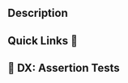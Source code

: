 <!-- 🚧 IMPORTANT: PLEASE READ 🚧 -->
<!-- Thank you for submitting this docs PR! 🤙 -->
<!-- You'll need to complete the two sections below (Description and Quick Links) but please also select `Enable auto-merge` after opening your PR 🙏 -->
<!-- Any merged docs PR will be picked up by our CI/CD pipeline and — if there are no merge conflicts — automatically be deployed to production 🎉 -->

## Description

<!-- 1. Give us a tl;dr of what this docs contribution is / does -->
<!-- 2. If you're submitting docs that are part of the beta release, please add the `hold-for-beta` label -->

## Quick Links 🚀

 <!-- Add links to the affected pages / sections here for quick review. We'll generate a comment for you after you open the PR with a link to your preview site, which will need to build. -->

## 🤖 DX: Assertion Tests

<!-- Between the comments below, you can add assertions to test your docs contribution! E.g., A user should be able to easily add a comment to their PR's description.  -->
<!-- For more info, see the Action's docs in the marketplace: https://github.com/marketplace/actions/docs-assertion-tester#usage -->
<!-- DX:Assertion-start -->
<!-- DX:Assertion-end -->
